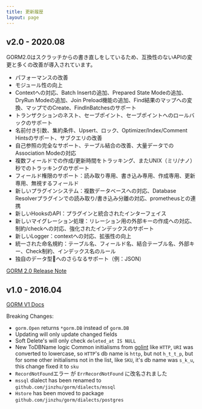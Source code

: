 ```yaml
---
title: 更新履歴
layout: page
---
```


## v2.0 - 2020.08

GORM2.0はスクラッチからの書き直しをしているため、互換性のないAPIの変更と多くの改善が導入されています。

* パフォーマンスの改善
* モジュール性の向上
* Contextへの対応、Batch Insertの追加、Prepared State Modeの追加、DryRun Modeの追加、Join Preload機能の追加、Find結果のマップへの変換、マップでのCreate、FindInBatchesのサポート
* トランザクションのネスト、セーブポイント、セーブポイントへのロールバックのサポート
* 名前付き引数、集約条件、Upsert、ロック、Optimizer/Index/Comment Hintsのサポート、サブクエリの改善
* 自己参照の完全なサポート、テーブル結合の改善、大量データでのAssociation Modeの対応
* 複数フィールドでの作成/更新時間をトラッキング、またUNIX（ミリ/ナノ）秒でのトラッキングのサポート
* フィールド権限のサポート：読み取り専用、書き込み専用、作成専用、更新専用、無視するフィールド
* 新しいプラグインシステム：複数データベースへの対応、Database Resolverプラグインでの読み取り/書き込み分離の対応、prometheusとの連携
* 新しいHooksのAPI：プラグインと統合されたインターフェイス
* 新しいマイグレーション処理：リレーション用の外部キーの作成への対応、制約/checkへの対応、強化されたインデックスのサポート
* 新しいLogger：contextへの対応、拡張性の向上
* 統一された命名規約：テーブル名、フィールド名、結合テーブル名、外部キー、Check制約、インデックス名のルール
* 独自のデータ型へのさらなるサポート（例：JSON）

[GORM 2.0 Release Note](v2_release_note.html)

## v1.0 - 2016.04

[GORM V1 Docs](https://v1.gorm.io)

Breaking Changes:

* `gorm.Open` returns `*gorm.DB` instead of `gorm.DB`
* Updating will only update changed fields
* Soft Delete's will only check `deleted_at IS NULL`
* New ToDBName logic Common initialisms from [golint](https://github.com/golang/lint/blob/master/lint.go#L702) like `HTTP`, `URI` was converted to lowercase, so `HTTP`'s db name is `http`, but not `h_t_t_p`, but for some other initialisms not in the list, like `SKU`, it's db name was `s_k_u`, this change fixed it to `sku`
* `RecordNotFound`エラー が `ErrRecordNotFound` に改名されました
* `mssql` dialect has been renamed to `github.com/jinzhu/gorm/dialects/mssql`
* `Hstore` has been moved to package `github.com/jinzhu/gorm/dialects/postgres`
